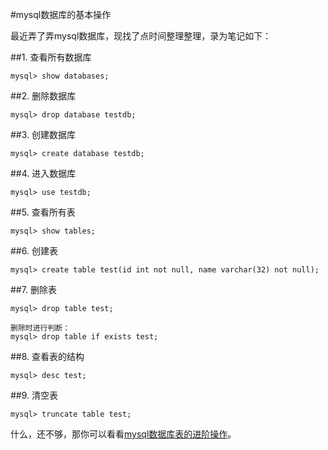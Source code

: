 #mysql数据库的基本操作

最近弄了弄mysql数据库，现找了点时间整理整理，录为笔记如下：

##1. 查看所有数据库

    mysql> show databases;

##2. 删除数据库

    mysql> drop database testdb;

##3. 创建数据库

    mysql> create database testdb;

##4. 进入数据库

    mysql> use testdb;

##5. 查看所有表

    mysql> show tables;

##6. 创建表

    mysql> create table test(id int not null, name varchar(32) not null);

##7. 删除表

    mysql> drop table test;

    删除时进行判断：
    mysql> drop table if exists test;

##8. 查看表的结构

    mysql> desc test;

##9. 清空表
    
    mysql> truncate table test;

什么，还不够，那你可以看看[mysql数据库表的进阶操作](/linux/mysql_advanced_op.html)。
